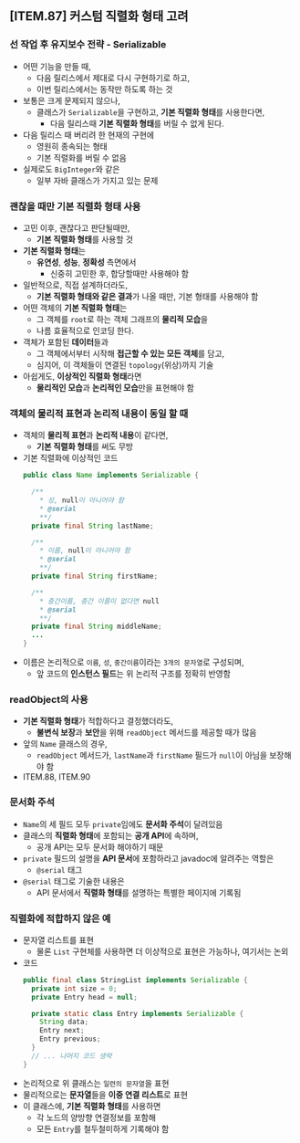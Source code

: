 ## [ITEM.87] 커스텀 직렬화 형태 고려

### 선 작업 후 유지보수 전략 - Serializable
- 어떤 기능을 만들 때,
  - 다음 릴리스에서 제대로 다시 구현하기로 하고,
  - 이번 릴리스에서는 동작만 하도록 하는 것
- 보통은 크게 문제되지 않으나,
  - 클래스가 `Serializable`을 구현하고, **기본 직렬화 형태**를 사용한다면,
    - 다음 릴리스때 **기본 직렬화 형태**를 버릴 수 없게 된다.
- 다음 릴리스 때 버리려 한 현재의 구현에
  - 영원히 종속되는 형태
  - 기본 직렬화를 버릴 수 없음
- 실제로도 `BigInteger`와 같은
  - 일부 자바 클래스가 가지고 있는 문제

### 괜찮을 때만 기본 직렬화 형태 사용
- 고민 이후, 괜찮다고 판단될때만,
  - **기본 직렬화 형태**를 사용할 것
- **기본 직렬화 형태**는
  - **유연성**, **성능**, **정확성** 측면에서
    - 신중히 고민한 후, 합당할때만 사용해야 함
- 일반적으로, 직접 설계하더라도,
  - **기본 직렬화 형태와 같은 결과**가 나올 때만, 기본 형태를 사용해야 함
- 어떤 객체의 **기본 직렬화 형태**는
  - 그 객체를 `root`로 하는 객체 그래프의 **물리적 모습**을
  - 나름 효율적으로 인코딩 한다.
- 객체가 포함된 **데이터**들과
  - 그 객체에서부터 시작해 **접근할 수 있는 모든 객체**를 담고,
  - 심지어, 이 객체들이 연결된 `topology`(위상)까지 기술
- 아쉽게도, **이상적인 직렬화 형태**라면
  - **물리적인 모습**과 **논리적인 모습**만을 표현해야 함

### 객체의 물리적 표현과 논리적 내용이 동일 할 때
- 객체의 **물리적 표현**과 **논리적 내용**이 같다면,
  - **기본 직렬화 형태**를 써도 무방
- 기본 직렬화에 이상적인 코드
  ```java
  public class Name implements Serializable {

    /**
      * 성, null이 아니어야 함
      * @serial
      **/
    private final String lastName;

    /**
      * 이름, null이 아니어야 함
      * @serial
      **/
    private final String firstName;

    /**
      * 중간이름, 중간 이름이 없다면 null
      * @serial
      **/
    private final String middleName;
    ...
  }
  ```
- 이름은 논리적으로 `이름`, `성`, `중간이름`이라는 `3개의 문자열`로 구성되며,
  - 앞 코드의 **인스턴스 필드**는 위 논리적 구조를 정확히 반영함

### readObject의 사용
- **기본 직렬화 형태**가 적합하다고 결정했더라도,
  - **불변식 보장**과 **보안**을 위해 `readObject` 메서드를 제공할 때가 많음
- 앞의 `Name` 클래스의 경우,
  - `readObject` 메서드가, `lastName`과 `firstName` 필드가 `null`이 아님을 보장해야 함
- ITEM.88, ITEM.90

### 문서화 주석
- `Name`의 세 필드 모두 `private`임에도 **문서화 주석**이 달려있음
- 클래스의 **직렬화 형태**에 포함되는 **공개 API**에 속하며,
  - 공개 API는 모두 문서화 해야하기 때문
- `private` 필드의 설명을 **API 문서**에 포함하라고 javadoc에 알려주는 역할은
  - `@serial` 태그
- `@serial` 태그로 기술한 내용은
  - API 문서에서 **직렬화 형태**를 설명하는 특별한 페이지에 기록됨

### 직렬화에 적합하지 않은 예
- 문자열 리스트를 표현
  - 물론 `List` 구현체를 사용하면 더 이상적으로 표현은 가능하나, 여기서는 논외
- 코드
  ```java
  public final class StringList implements Serializable {
    private int size = 0;
    private Entry head = null;

    private static class Entry implements Serializable {
      String data;
      Entry next;
      Entry previous;
    }
    // ... 나머지 코드 생략
  }
  ```
- 논리적으로 위 클래스는 `일련의 문자열`을 표현
- 물리적으로는 **문자열**들을 **이중 연결 리스트**로 표현
- 이 클래스에, **기본 직렬화 형태**를 사용하면
  - 각 노드의 양방향 연결정보를 포함해
  - 모든 `Entry`를 철두철미하게 기록해야 함